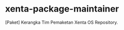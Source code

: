 # xenta-package-maintainer
[Paket] Kerangka Tim Pemaketan Xenta OS  Repository.
<!-- https://github.com/esc/reprepro/blob/master/docs/short-howto -->

